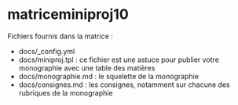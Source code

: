 # matriceminiproj10

Fichiers fournis dans la matrice :
 - docs/_config.yml
 - docs/miniproj.tpl : ce fichier est une astuce pour publier votre monographie avec une table des matières
 - docs/monographie.md : le squelette de la monographie
 - docs/consignes.md : les consignes, notamment sur chacune des rubriques de la monographie 
